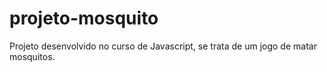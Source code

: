 # projeto-mosquito
Projeto desenvolvido no curso de Javascript, se trata de um jogo de matar mosquitos.
